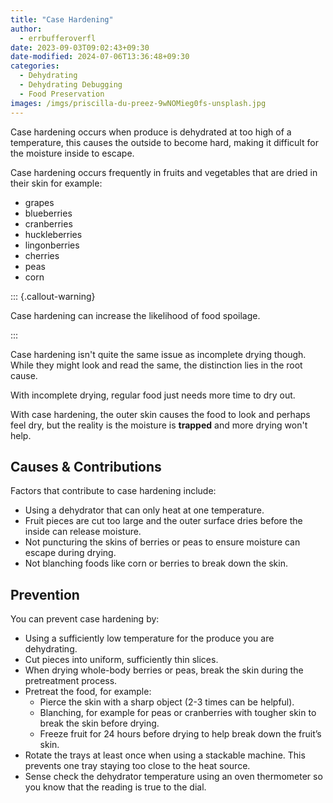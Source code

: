 ```yaml
---
title: "Case Hardening"
author:
  - errbufferoverfl
date: 2023-09-03T09:02:43+09:30
date-modified: 2024-07-06T13:36:48+09:30
categories:
  - Dehydrating
  - Dehydrating Debugging
  - Food Preservation
images: /imgs/priscilla-du-preez-9wNOMieg0fs-unsplash.jpg
---
```


Case hardening occurs when produce is dehydrated at too high of a temperature, this causes the outside to become hard, making it difficult for the moisture inside to escape.

Case hardening occurs frequently in fruits and vegetables that are dried in their skin for example:

- grapes
- blueberries
- cranberries
- huckleberries
- lingonberries
- cherries
- peas
- corn

::: {.callout-warning}

Case hardening can increase the likelihood of food spoilage.

:::

Case hardening isn't quite the same issue as incomplete drying though. While they might look and read the same, the distinction lies in the root cause.

With incomplete drying, regular food just needs more time to dry out.

With case hardening, the outer skin causes the food to look and perhaps feel dry, but the reality is the moisture is **trapped** and more drying won't help.

## Causes & Contributions

Factors that contribute to case hardening include:

- Using a dehydrator that can only heat at one temperature.
- Fruit pieces are cut too large and the outer surface dries before the inside can release moisture.
- Not puncturing the skins of berries or peas to ensure moisture can escape during drying.
- Not blanching foods like corn or berries to break down the skin.

## Prevention

You can prevent case hardening by:

- Using a sufficiently low temperature for the produce you are dehydrating.
- Cut pieces into uniform, sufficiently thin slices.
- When drying whole-body berries or peas, break the skin during the pretreatment process.
- Pretreat the food, for example:
  - Pierce the skin with a sharp object (2-3 times can be helpful).
  - Blanching, for example for peas or cranberries with tougher skin to break the skin before drying.
  - Freeze fruit for 24 hours before drying to help break down the fruit’s skin.
- Rotate the trays at least once when using a stackable machine. This prevents one tray staying too close to the heat source.
- Sense check the dehydrator temperature using an oven thermometer so you know that the reading is true to the dial.
